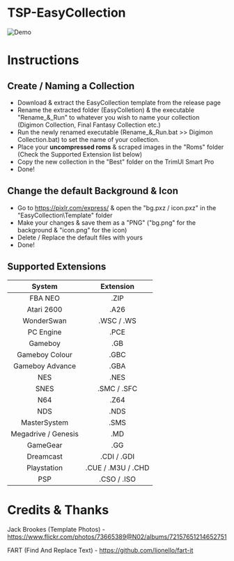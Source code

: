 # TSP-EasyCollection

![Demo](https://github.com/acatone-git/TSP-EasyCollection/assets/67967964/ad24cd6b-49a7-449d-bf7b-5d6d775bf1b5)

# Instructions
 
 ## Create / Naming a Collection

- Download & extract the EasyCollection template from the release page
- Rename the extracted folder (EasyColletion) & the executable "Rename_&_Run" to whatever you wish to name your collection (Digimon Collection, Final Fantasy Collection etc.)
- Run the newly renamed executable (Rename_&_Run.bat >> Digimon Collection.bat) to set the name of your collection.
- Place your **uncompressed roms** & scraped images in the "Roms" folder (Check the Supported Extension list below)
- Copy the new collection in the "Best" folder on the TrimUI Smart Pro
- Done!

## Change the default Background & Icon

- Go to https://pixlr.com/express/ & open the "bg.pxz / icon.pxz" in the "EasyCollection\Template" folder
- Make your changes & save them as a "PNG" ("bg.png" for the background & "icon.png" for the icon)
- Delete / Replace the default files with yours
- Done!

## Supported Extensions

| System | Extension |
|     :---:    |     :---:      |
| FBA NEO | .ZIP |
| Atari 2600 | .A26 |
| WonderSwan | .WSC / .WS |
| PC Engine | .PCE |
| Gameboy | .GB |
| Gameboy Colour | .GBC |
| Gameboy Advance | .GBA |
| NES | .NES |
| SNES | .SMC / .SFC |
| N64 | .Z64 |
| NDS | .NDS |
| MasterSystem | .SMS |
| Megadrive / Genesis | .MD |
| GameGear | .GG |
| Dreamcast | .CDI / .GDI |
| Playstation | .CUE / .M3U / .CHD |
| PSP | .CSO / .ISO |

# Credits & Thanks

Jack Brookes (Template Photos) - https://www.flickr.com/photos/73665389@N02/albums/72157651214652751

FART (Find And Replace Text) - https://github.com/lionello/fart-it
